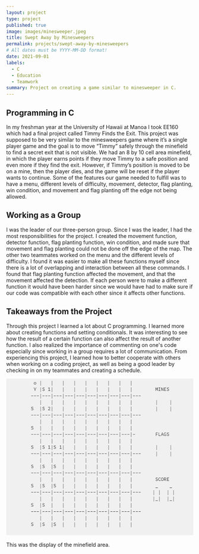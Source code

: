 ```yaml
---
layout: project
type: project
published: true
image: images/minesweeper.jpeg
title: Swept Away by Minesweepers
permalink: projects/swept-away-by-minesweepers
# All dates must be YYYY-MM-DD format!
date: 2021-09-01
labels:
  - C
  - Education
  - Teamwork
summary: Project on creating a game similar to minesweeper in C.
---
```



## **Programming in C**

In my freshman year at the University of Hawaii at Manoa I took EE160 which had a final project called Timmy Finds the Exit. This project was supposed to be very similar to the minesweepers game where it’s a single player game and the goal is to move “Timmy” safely through the minefield to find a secret exit that is not visible. We had an 8 by 10 cell area minefield, in which the player earns points if they move Timmy to a safe position and even more if they find the exit. However, if Timmy’s position is moved to be on a mine, then the player dies, and the game will be reset if the player wants to continue. Some of the features our game needed to fulfill was to have a menu, different levels of difficulty, movement, detector, flag planting, win condition, and movement and flag planting off the edge not being allowed.
 
## **Working as a Group**

I was the leader of our three-person group. Since I was the leader, I had the most responsibilities for the project. I created the movement function, detector function, flag planting function, win condition, and made sure that movement and flag planting could not be done off the edge of the map. The other two teammates worked on the menu and the different levels of difficulty. I found it was easier to make all these functions myself since there is a lot of overlapping and interaction between all these commands. I found that flag planting function affected the movement, and that the movement affected the detection. If each person were to make a different function it would have been harder since we would have had to make sure if our code was compatible with each other since it affects other functions.
 
## **Takeaways from the Project**

Through this project I learned a lot about C programming. I learned more about creating functions and setting conditionals. It was interesting to see how the result of a certain function can also affect the result of another function. I also realized the importance of commenting on one's code especially since working in a group requires a lot of communication. From experiencing this project, I learned how to better cooperate with others when working on a coding project, as well as being a good leader by checking in on my teammates and creating a schedule. 

<img class="ui medium right floated rounded image" src="../images/TimmyFindsTheExit.png">

This was the display of the minefield area.
